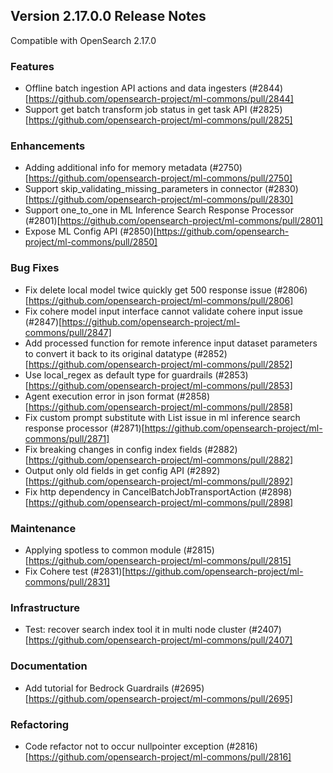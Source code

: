 ## Version 2.17.0.0 Release Notes

Compatible with OpenSearch 2.17.0

### Features
* Offline batch ingestion API actions and data ingesters (#2844)[https://github.com/opensearch-project/ml-commons/pull/2844]
* Support get batch transform job status in get task API (#2825)[https://github.com/opensearch-project/ml-commons/pull/2825]

### Enhancements
* Adding additional info for memory metadata (#2750)[https://github.com/opensearch-project/ml-commons/pull/2750]
* Support skip_validating_missing_parameters in connector (#2830)[https://github.com/opensearch-project/ml-commons/pull/2830]
* Support one_to_one in ML Inference Search Response Processor (#2801)[https://github.com/opensearch-project/ml-commons/pull/2801]
* Expose ML Config API (#2850)[https://github.com/opensearch-project/ml-commons/pull/2850]

### Bug Fixes
* Fix delete local model twice quickly get 500 response issue (#2806)[https://github.com/opensearch-project/ml-commons/pull/2806]
* Fix cohere model input interface cannot validate cohere input issue (#2847)[https://github.com/opensearch-project/ml-commons/pull/2847]
* Add processed function for remote inference input dataset parameters to convert it back to its original datatype (#2852)[https://github.com/opensearch-project/ml-commons/pull/2852]
* Use local_regex as default type for guardrails (#2853)[https://github.com/opensearch-project/ml-commons/pull/2853]
* Agent execution error in json format (#2858)[https://github.com/opensearch-project/ml-commons/pull/2858]
* Fix custom prompt substitute with List issue in ml inference search response processor (#2871)[https://github.com/opensearch-project/ml-commons/pull/2871]
* Fix breaking changes in config index fields (#2882)[https://github.com/opensearch-project/ml-commons/pull/2882]
* Output only old fields in get config API (#2892)[https://github.com/opensearch-project/ml-commons/pull/2892]
* Fix http dependency in CancelBatchJobTransportAction (#2898)[https://github.com/opensearch-project/ml-commons/pull/2898]

### Maintenance
* Applying spotless to common module (#2815)[https://github.com/opensearch-project/ml-commons/pull/2815]
* Fix Cohere test (#2831)[https://github.com/opensearch-project/ml-commons/pull/2831]

### Infrastructure
* Test: recover search index tool it in multi node cluster (#2407)[https://github.com/opensearch-project/ml-commons/pull/2407]

### Documentation
* Add tutorial for Bedrock Guardrails (#2695)[https://github.com/opensearch-project/ml-commons/pull/2695]

### Refactoring
* Code refactor not to occur nullpointer exception (#2816)[https://github.com/opensearch-project/ml-commons/pull/2816]